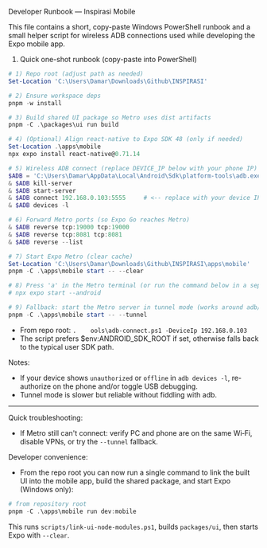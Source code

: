 Developer Runbook — Inspirasi Mobile

This file contains a short, copy-paste Windows PowerShell runbook and a small helper script for wireless ADB connections used while developing the Expo mobile app.

1) Quick one-shot runbook (copy-paste into PowerShell)

```powershell
# 1) Repo root (adjust path as needed)
Set-Location 'C:\Users\Damar\Downloads\Github\INSPIRASI'

# 2) Ensure workspace deps
pnpm -w install

# 3) Build shared UI package so Metro uses dist artifacts
pnpm -C .\packages\ui run build

# 4) (Optional) Align react-native to Expo SDK 48 (only if needed)
Set-Location .\apps\mobile
npx expo install react-native@0.71.14

# 5) Wireless ADB connect (replace DEVICE_IP below with your phone IP)
$ADB = 'C:\Users\Damar\AppData\Local\Android\Sdk\platform-tools\adb.exe'
& $ADB kill-server
& $ADB start-server
& $ADB connect 192.168.0.103:5555     # <-- replace with your device IP
& $ADB devices -l

# 6) Forward Metro ports (so Expo Go reaches Metro)
& $ADB reverse tcp:19000 tcp:19000
& $ADB reverse tcp:8081 tcp:8081
& $ADB reverse --list

# 7) Start Expo Metro (clear cache)
Set-Location 'C:\Users\Damar\Downloads\Github\INSPIRASI\apps\mobile'
pnpm -C .\apps\mobile start -- --clear

# 8) Press 'a' in the Metro terminal (or run the command below in a separate terminal)
# npx expo start --android

# 9) Fallback: start the Metro server in tunnel mode (works around adb/firewall issues)
pnpm -C .\apps\mobile start -- --tunnel
```

- From repo root: `.	ools\adb-connect.ps1 -DeviceIp 192.168.0.103`
- The script prefers $env:ANDROID_SDK_ROOT if set, otherwise falls back to the typical user SDK path.

Notes:
- If your device shows `unauthorized` or `offline` in `adb devices -l`, re-authorize on the phone and/or toggle USB debugging.
- Tunnel mode is slower but reliable without fiddling with adb.


---
Quick troubleshooting:
- If Metro still can't connect: verify PC and phone are on the same Wi‑Fi, disable VPNs, or try the `--tunnel` fallback.

Developer convenience:
- From the repo root you can now run a single command to link the built UI into the mobile app, build the shared package, and start Expo (Windows only):

```powershell
# from repository root
pnpm -C .\apps\mobile run dev:mobile
```

This runs `scripts/link-ui-node-modules.ps1`, builds `packages/ui`, then starts Expo with `--clear`.
